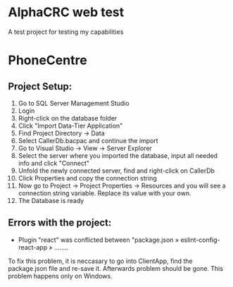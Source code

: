 
# AlphaCRC web test

A test project for testing my capabilities


# PhoneCentre

## Project Setup:
 1. Go to SQL Server Management Studio
 2. Login
 3. Right-click on the database folder
 4. Click "Import Data-Tier Application"
 5. Find Project Directory -> Data
 6. Select CallerDb.bacpac and continue the import
 7. Go to Visual Studio -> View -> Server Explorer
 8. Select the server where you imported the database, input all needed info and click "Connect"
 9. Unfold the newly connected server, find and right-click on CallerDb
 10. Click Properties and copy the connection string
 11. Now go to Project -> Project Properties -> Resources and you will see a connection string variable. Replace its value with your own.
 12. The Database is ready 

## Errors with the project:

   * Plugin "react" was conflicted between "package.json » eslint-config-react-app » ........
   
   To fix this problem, it is neccasary to go into ClientApp, find the package.json file and re-save it. Afterwards problem should be gone. This problem happens only on Windows.
